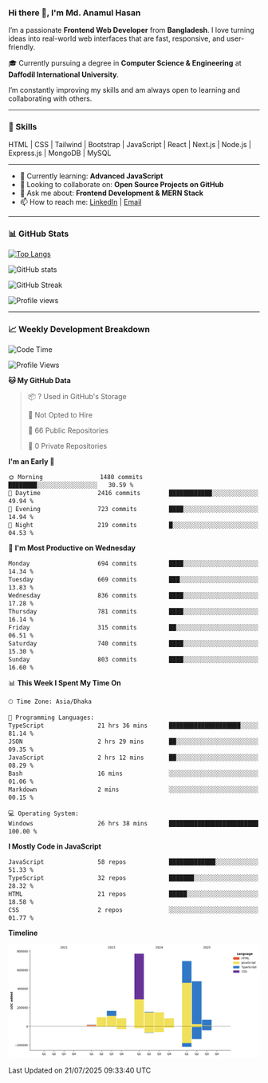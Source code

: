 ### Hi there 👋, I'm Md. Anamul Hasan

I’m a passionate **Frontend Web Developer** from **Bangladesh**. I love turning ideas into real-world web interfaces that are fast, responsive, and user-friendly.

🎓 Currently pursuing a degree in **Computer Science & Engineering** at **Daffodil International University**.

I’m constantly improving my skills and am always open to learning and collaborating with others.

---

### 🚀 Skills
HTML | CSS | Tailwind | Bootstrap | JavaScript | React | Next.js | Node.js | Express.js | MongoDB | MySQL 

---

- 🌱 Currently learning: **Advanced JavaScript**
- 👯 Looking to collaborate on: **Open Source Projects on GitHub**
- 💬 Ask me about: **Frontend Development & MERN Stack**
- 📫 How to reach me: [LinkedIn](https://www.linkedin.com/in/mdanamulhasan201) | [Email](mailto:anamulhasan3625@gmail.com)

---

### 📊 GitHub Stats

[![Top Langs](https://github-readme-stats.vercel.app/api/top-langs/?username=mdanamulhasan201&layout=compact)](https://github.com/anuraghazra/github-readme-stats)

![GitHub stats](https://github-readme-stats.vercel.app/api?username=mdanamulhasan201&show_icons=true&count_private=true&theme=tokyonight)

![GitHub Streak](https://streak-stats.demolab.com?user=mdanamulhasan201&theme=tokyonight)

![Profile views](https://gpvc.arturio.dev/mdanamulhasan201)

---

### 📈 Weekly Development Breakdown

<!--START_SECTION:waka-->
![Code Time](http://img.shields.io/badge/Code%20Time-447%20hrs%2041%20mins-blue)

![Profile Views](http://img.shields.io/badge/Profile%20Views-0-blue)

**🐱 My GitHub Data** 

> 📦 ? Used in GitHub's Storage 
 > 
> 🚫 Not Opted to Hire
 > 
> 📜 66 Public Repositories 
 > 
> 🔑 0 Private Repositories 
 > 
**I'm an Early 🐤** 

```text
🌞 Morning                1480 commits        ████████░░░░░░░░░░░░░░░░░   30.59 % 
🌆 Daytime                2416 commits        ████████████░░░░░░░░░░░░░   49.94 % 
🌃 Evening                723 commits         ████░░░░░░░░░░░░░░░░░░░░░   14.94 % 
🌙 Night                  219 commits         █░░░░░░░░░░░░░░░░░░░░░░░░   04.53 % 
```
📅 **I'm Most Productive on Wednesday** 

```text
Monday                   694 commits         ████░░░░░░░░░░░░░░░░░░░░░   14.34 % 
Tuesday                  669 commits         ███░░░░░░░░░░░░░░░░░░░░░░   13.83 % 
Wednesday                836 commits         ████░░░░░░░░░░░░░░░░░░░░░   17.28 % 
Thursday                 781 commits         ████░░░░░░░░░░░░░░░░░░░░░   16.14 % 
Friday                   315 commits         ██░░░░░░░░░░░░░░░░░░░░░░░   06.51 % 
Saturday                 740 commits         ████░░░░░░░░░░░░░░░░░░░░░   15.30 % 
Sunday                   803 commits         ████░░░░░░░░░░░░░░░░░░░░░   16.60 % 
```


📊 **This Week I Spent My Time On** 

```text
🕑︎ Time Zone: Asia/Dhaka

💬 Programming Languages: 
TypeScript               21 hrs 36 mins      ████████████████████░░░░░   81.14 % 
JSON                     2 hrs 29 mins       ██░░░░░░░░░░░░░░░░░░░░░░░   09.35 % 
JavaScript               2 hrs 12 mins       ██░░░░░░░░░░░░░░░░░░░░░░░   08.29 % 
Bash                     16 mins             ░░░░░░░░░░░░░░░░░░░░░░░░░   01.06 % 
Markdown                 2 mins              ░░░░░░░░░░░░░░░░░░░░░░░░░   00.15 % 

💻 Operating System: 
Windows                  26 hrs 38 mins      █████████████████████████   100.00 % 
```

**I Mostly Code in JavaScript** 

```text
JavaScript               58 repos            █████████████░░░░░░░░░░░░   51.33 % 
TypeScript               32 repos            ███████░░░░░░░░░░░░░░░░░░   28.32 % 
HTML                     21 repos            █████░░░░░░░░░░░░░░░░░░░░   18.58 % 
CSS                      2 repos             ░░░░░░░░░░░░░░░░░░░░░░░░░   01.77 % 
```



**Timeline**

![Lines of Code chart](https://raw.githubusercontent.com/mdanamulhasan201/mdanamulhasan201/main/assets/bar_graph.png)


 Last Updated on 21/07/2025 09:33:40 UTC
<!--END_SECTION:waka-->
